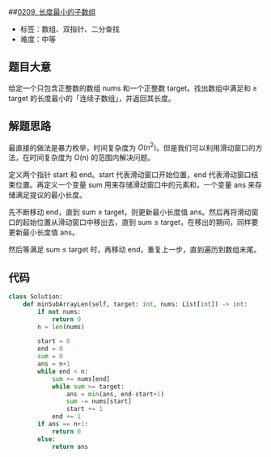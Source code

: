 ##[0209. 长度最小的子数组](https://leetcode-cn.com/problems/minimum-size-subarray-sum/)

- 标签：数组、双指针、二分查找
- 难度：中等

## 题目大意

给定一个只包含正整数的数组 nums 和一个正整数 target。找出数组中满足和 ≥ target 的长度最小的「连续子数组」，并返回其长度。

## 解题思路

最直接的做法是暴力枚举，时间复杂度为 $O(n^2)$。但是我们可以利用滑动窗口的方法，在时间复杂度为 O(n) 的范围内解决问题。

定义两个指针 start 和 end。start 代表滑动窗口开始位置，end 代表滑动窗口结束位置。再定义一个变量 sum 用来存储滑动窗口中的元素和，一个变量 ans 来存储满足提议的最小长度。

先不断移动 end，直到 sum ≥ target，则更新最小长度值 ans。然后再将滑动窗口的起始位置从滑动窗口中移出去，直到 sum ≤ target，在移出的期间，同样要更新最小长度值 ans。

然后等满足 sum ≤ target 时，再移动 end，重复上一步，直到遍历到数组末尾。

## 代码

```Python
class Solution:
    def minSubArrayLen(self, target: int, nums: List[int]) -> int:
        if not nums:
            return 0
        n = len(nums)

        start = 0
        end = 0
        sum = 0
        ans = n+1
        while end < n:
            sum += nums[end]
            while sum >= target:
                ans = min(ans, end-start+1)
                sum -= nums[start]
                start += 1
            end += 1
        if ans == n+1:
            return 0
        else:
            return ans
```

